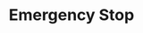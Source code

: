 ---
tag: m0112
codes:
- M112
title: Emergency Stop
long: Used for emergency stopping, `M112` shuts down the machine, turns off all the
  steppers and heaters, and if possible, turns off the power supply. A reset is required
  to return to operational mode.
notes: "`M112` is the fastest way to shut down the machine using a host, but it may
  need to wait for a space to open up in the command queue. Enable `EMERGENCY_PARSER`
  for an instantaneous `M112` command."
parameters: 
example: 
examples:
- pre: Shut down now!
  code: M112
---